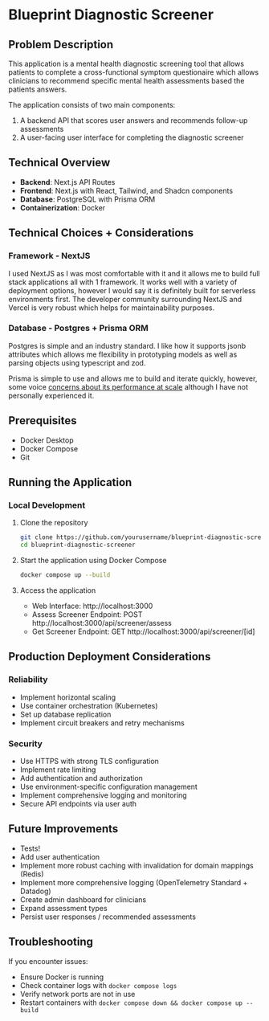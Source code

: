 # Blueprint Diagnostic Screener

## Problem Description

This application is a mental health diagnostic screening tool that allows patients to complete a cross-functional symptom questionaire which allows clinicians to recommend specific mental health assessments based the patients answers.

The application consists of two main components:

1. A backend API that scores user answers and recommends follow-up assessments
2. A user-facing user interface for completing the diagnostic screener

## Technical Overview

- **Backend**: Next.js API Routes
- **Frontend**: Next.js with React, Tailwind, and Shadcn components
- **Database**: PostgreSQL with Prisma ORM
- **Containerization**: Docker

## Technical Choices + Considerations

### Framework - NextJS

I used NextJS as I was most comfortable with it and it allows me to build full stack applications all with 1 framework. It works well with a variety of deployment options, however I would say it is definitely built for serverless environments first. The developer community surrounding NextJS and Vercel is very robust which helps for maintainability purposes.

### Database - Postgres + Prisma ORM

Postgres is simple and an industry standard. I like how it supports jsonb attributes which allows me flexibility in prototyping models as well as parsing objects using typescript and zod.

Prisma is simple to use and allows me to build and iterate quickly, however, some voice [concerns about its performance at scale](https://www.reddit.com/r/nextjs/comments/1i9zvyy/warning_think_twice_before_using_prisma_in_large/) although I have not personally experienced it.



## Prerequisites

- Docker Desktop
- Docker Compose
- Git

## Running the Application

### Local Development

1. Clone the repository
   ```bash
   git clone https://github.com/yourusername/blueprint-diagnostic-screener.git
   cd blueprint-diagnostic-screener
   ```

2. Start the application using Docker Compose
   ```bash
   docker compose up --build
   ```

3. Access the application
   - Web Interface: http://localhost:3000
   - Assess Screener Endpoint: POST http://localhost:3000/api/screener/assess
   - Get Screener Endpoint: GET http://localhost:3000/api/screener/[id]

## Production Deployment Considerations

### Reliability
- Implement horizontal scaling
- Use container orchestration (Kubernetes)
- Set up database replication
- Implement circuit breakers and retry mechanisms

### Security
- Use HTTPS with strong TLS configuration
- Implement rate limiting
- Add authentication and authorization
- Use environment-specific configuration management
- Implement comprehensive logging and monitoring
- Secure API endpoints via user auth

## Future Improvements

- Tests!
- Add user authentication
- Implement more robust caching with invalidation for domain mappings (Redis)
- Implement more comprehensive logging (OpenTelemetry Standard + Datadog)
- Create admin dashboard for clinicians
- Expand assessment types
- Persist user responses / recommended assessments

## Troubleshooting

If you encounter issues:
- Ensure Docker is running
- Check container logs with `docker compose logs`
- Verify network ports are not in use
- Restart containers with `docker compose down && docker compose up --build`
